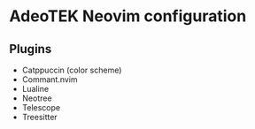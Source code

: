 # AdeoTEK Neovim configuration

## Plugins

* Catppuccin (color scheme)
* Commant.nvim
* Lualine
* Neotree
* Telescope
* Treesitter
